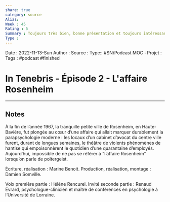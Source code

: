 ```yaml
---
share: true 
category: source
Alias:
Week : 45
Rating : 5
Summary : Toujours très bien, bonne présentation et toujours intéressant.
Type : 
---
```

Date : 2022-11-13-Sun
Author :
Source : 
Type:: #SN/Podcast 
MOC :
Projet : 
Tags : #podcast #finished 

# In Tenebris - Épisode 2 - L'affaire Rosenheim


***

## Notes

À la fin de l’année 1967, la tranquille petite ville de Rosenheim, en Haute-Bavière, fut plongée au cœur d’une affaire qui allait marquer durablement la parapsychologie moderne : les locaux d’un cabinet d’avocat du centre ville furent, durant de longues semaines, le théâtre de violents phénomènes de hantise qui empoisonnèrent le quotidien d’une quarantaine d’employés. Aujourd’hui, impossible de ne pas se référer à "l’affaire Rosenheim" lorsqu’on parle de poltergeist. 

Écriture, réalisation : Marine Benoit. Production, réalisation, montage : Damien Somville. 

Voix première partie : Hélène Rencurel. Invité seconde partie : Renaud Evrard, psychologue-clinicien et maître de conférences en psychologie à l’Université de Lorraine.